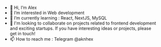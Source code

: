 - 👋 Hi, I’m Alex
- 👀 I’m interested in Web development
- 🌱 I’m currently learning : React, NextJS, MySQL 
- 💞️ I'm looking to collaborate on projects related to frontend development and exciting startups. If you have interesting ideas or projects, please get in touch!
- 📫 How to reach me : Telegram @aknhex


